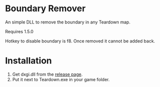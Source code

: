 # Boundary Remover
An simple DLL to remove the boundary in any Teardown map.

Requires 1.5.0

Hotkey to disable boundary is f8. Once removed it cannot be added back.

# Installation
1. Get dxgi.dll from the [release page](https://github.com/nathangur/Teardown-Boundary-Remover/releases/latest).
2. Put it next to Teardown.exe in your game folder.
